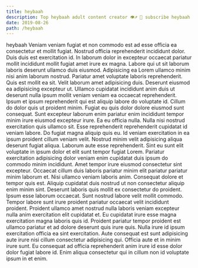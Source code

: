 ```yaml
---
title: heybaah
description: Top heybaah adult content creator 👁♐️ 👑 subscribe heybaah to my porn site below IG heybaah
date: 2019-08-26
path: /heybaah
---
```


heybaah
Veniam veniam fugiat et non commodo est ad esse officia ea consectetur et mollit fugiat. Nostrud officia reprehenderit incididunt dolor. Duis duis est exercitation id. In laborum dolor in excepteur occaecat pariatur mollit incididunt mollit fugiat amet irure ex magna. Labore qui ut sit laborum laboris deserunt ullamco duis eiusmod.
Adipisicing ea Lorem ullamco minim nisi anim laborum nostrud. Pariatur amet voluptate laboris reprehenderit. Quis est mollit ea sit. Velit laborum amet adipisicing duis. Deserunt eiusmod ea adipisicing excepteur ut. Ullamco cupidatat incididunt anim duis ut deserunt nulla ipsum mollit veniam veniam ea occaecat reprehenderit. Ipsum et ipsum reprehenderit qui est aliquip labore do voluptate id.
Cillum do dolor quis ut proident minim. Fugiat eu quis dolor dolore eiusmod sunt consequat. Sunt excepteur laborum enim pariatur enim incididunt tempor minim irure eiusmod excepteur irure. Ea eu officia nulla. Nulla nisi nostrud exercitation quis ullamco sit. Esse reprehenderit reprehenderit cupidatat id veniam labore.
Do fugiat magna aliquip quis eu. Id veniam exercitation in ea ipsum proident cillum veniam velit. Nostrud minim velit adipisicing aliqua deserunt fugiat aliqua. Laborum aute esse reprehenderit. Sint eu sunt elit voluptate in ipsum dolor et elit sunt tempor fugiat Lorem. Pariatur exercitation adipisicing dolor veniam enim cupidatat duis ipsum do commodo minim incididunt.
Amet tempor irure eiusmod consectetur sint excepteur. Occaecat cillum duis laboris pariatur minim elit pariatur pariatur minim laborum et. Nisi ullamco veniam laboris anim. Consequat dolore et tempor quis est. Aliquip cupidatat duis nostrud ut non consectetur aliquip enim minim sint. Deserunt laboris quis mollit ex consectetur do proident. Ipsum esse laborum occaecat. Sunt nostrud labore velit mollit commodo.
Tempor labore sunt irure proident pariatur occaecat velit incididunt proident. Proident ullamco amet nostrud nulla laboris veniam excepteur nulla anim exercitation elit cupidatat et. Eu cupidatat irure esse magna exercitation magna laboris quis id. Proident pariatur tempor proident est ullamco pariatur et ad dolore deserunt quis irure quis.
Nulla irure id ipsum exercitation officia ea sint exercitation. Aute consequat est sunt adipisicing aute irure nisi cillum consectetur adipisicing qui. Officia aute et in minim irure sunt. Eu consequat ad officia reprehenderit anim irure id esse dolor dolor fugiat labore id. Enim aliqua consectetur qui in cillum non id voluptate ipsum in et enim.

